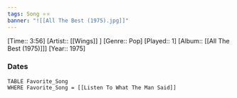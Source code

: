 ```yaml
---
tags: Song ⭐⭐ 
banner: "![[All The Best (1975).jpg]]"
---
```

[Time:: 3:56]
[Artist:: [[Wings]] ]
[Genre:: Pop]
[Played:: 1]
[Album:: [[All The Best (1975)]]]
[Year:: 1975]
### Dates
````dataview
TABLE Favorite_Song
WHERE Favorite_Song = [[Listen To What The Man Said]]
````